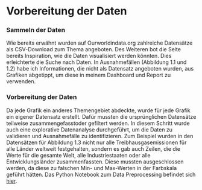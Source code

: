 # Vorbereitung der Daten
### Sammeln der Daten
Wie bereits erwähnt wurden auf Ourworldindata.org zahlreiche Datensätze als CSV-Download zum Thema angeboten. Des Weiteren bot die Seite bereits Inspiration, wie die Daten visualisiert werden könnten. Dies erleichterte die Suche nach Daten. In Ausnahmefällen (Abbildung 1.1 und 1.2) habe ich Informationen, die nicht als Datensatz angeboten wurden, aus Grafiken abgetippt, um diese in meinem Dashboard und Report zu verwenden. 

### Vorbereitung der Daten
Da jede Grafik ein anderes Themengebiet abdeckte, wurde für jede Grafik ein eigener Datensatz erstellt. Dafür mussten die ursprünglichen Datensätze teilweise zusammengefasstoder gefiltert werden. In diesem Schritt wurde auch eine explorative Datenanalyse durchgeführt, um die Daten zu validieren und Ausnahmefälle zu identifizieren. Zum Beispiel wurden in den Datensätzen für Abbildung 1.3 nicht nur alle Treibhausgasemissionen für alle Länder weltweit festgehalten, sondern es gab auch Zeilen, die die Werte für die gesamte Welt, alle Industriestaaten oder alle Entwicklungsländer zusammenfassten. Diese mussten ausgeschlossen werden, da diese zu falschen Min- und Max-Werten in der Farbskala geführt hätten. Das Python Notebook zum Data Preprocessing befindet sich [hier](https://se089.github.io/Documentation/data_preparation.html).